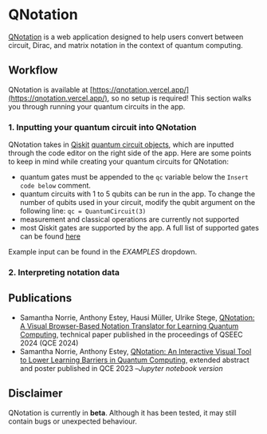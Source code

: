 # QNotation

[QNotation](https://qnotation.vercel.app/) is a web application designed to help users convert between circuit, Dirac, and matrix notation in the context of quantum computing.
## Workflow
QNotation is available at [https://qnotation.vercel.app/](https://qnotation.vercel.app/), so no setup is required! This section walks you through running your quantum circuits in the app.

### 1. Inputting your quantum circuit into QNotation
QNotation takes in [Qiskit](https://www.ibm.com/quantum/qiskit) [quantum circuit objects](https://docs.quantum.ibm.com/api/qiskit/qiskit.circuit.QuantumCircuit), which are inputted through the code editor on the right side of the app.
Here are some points to keep in mind while creating your quantum circuits for QNotation:
- quantum gates must be appended to the ```qc``` variable below the ```Insert code below``` comment. 
- quantum circuits with 1 to 5 qubits can be run in the app. To change the number of qubits used in your circuit, modify the qubit argument on the following line: ```qc = QuantumCircuit(3)```
- measurement and classical operations are currently not supported
- most Qiskit gates are supported by the app. A full list of supported gates can be found [here]()

Example input can be found in the *EXAMPLES* dropdown.

### 2. Interpreting notation data

## Publications
- Samantha Norrie, Anthony Estey, Hausi Müller, Ulrike Stege, [QNotation: A Visual Browser-Based Notation Translator for Learning Quantum Computing](https://ieeexplore.ieee.org/document/10821137), technical paper published in the proceedings of QSEEC 2024 (QCE 2024)
- Samantha Norrie, Anthony Estey, [QNotation: An Interactive Visual Tool to Lower Learning Barriers in Quantum Computing](https://ieeexplore.ieee.org/document/10313602), extended abstract and poster published in QCE 2023 –*Jupyter notebook version*

## Disclaimer
QNotation is currently in **beta**. Although it has been tested, it may still contain bugs or unexpected behaviour.
